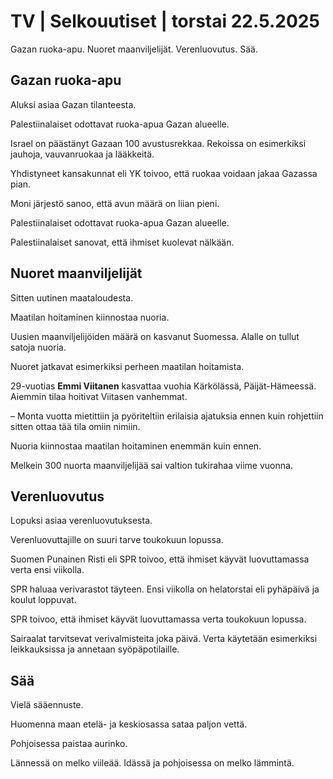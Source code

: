 # TV | Selkouutiset | torstai 22.5.2025

Gazan ruoka-apu. Nuoret maanviljelijät. Verenluovutus. Sää.

## Gazan ruoka-apu

Aluksi asiaa Gazan tilanteesta.

Palestiinalaiset odottavat ruoka-apua Gazan alueelle.

Israel on päästänyt Gazaan 100 avustusrekkaa. Rekoissa on esimerkiksi jauhoja, vauvanruokaa ja lääkkeitä.

Yhdistyneet kansakunnat eli YK toivoo, että ruokaa voidaan jakaa Gazassa pian.

Moni järjestö sanoo, että avun määrä on liian pieni.

Palestiinalaiset odottavat ruoka-apua Gazan alueelle.

Palestiinalaiset sanovat, että ihmiset kuolevat nälkään.

## Nuoret maanviljelijät

Sitten uutinen maataloudesta.

Maatilan hoitaminen kiinnostaa nuoria.

Uusien maanviljelijöiden määrä on kasvanut Suomessa. Alalle on tullut satoja nuoria.

Nuoret jatkavat esimerkiksi perheen maatilan hoitamista.

29-vuotias **Emmi Viitanen** kasvattaa vuohia Kärkölässä, Päijät-Hämeessä. Aiemmin tilaa hoitivat Viitasen vanhemmat.

– Monta vuotta mietittiin ja pyöriteltiin erilaisia ajatuksia ennen kuin rohjettiin sitten ottaa tää tila omiin nimiin.

Nuoria kiinnostaa maatilan hoitaminen enemmän kuin ennen.

Melkein 300 nuorta maanviljelijää sai valtion tukirahaa viime vuonna.

## Verenluovutus

Lopuksi asiaa verenluovutuksesta.

Verenluovuttajille on suuri tarve toukokuun lopussa.

Suomen Punainen Risti eli SPR toivoo, että ihmiset käyvät luovuttamassa verta ensi viikolla.

SPR haluaa verivarastot täyteen. Ensi viikolla on helatorstai eli pyhäpäivä ja koulut loppuvat.

SPR toivoo, että ihmiset käyvät luovuttamassa verta toukokuun lopussa.

Sairaalat tarvitsevat verivalmisteita joka päivä. Verta käytetään esimerkiksi leikkauksissa ja annetaan syöpäpotilaille.

## Sää

Vielä sääennuste.

Huomenna maan etelä- ja keskiosassa sataa paljon vettä.

Pohjoisessa paistaa aurinko.

Lännessä on melko viileää. Idässä ja pohjoisessa on melko lämmintä.
